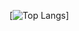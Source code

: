 [![Top Langs](https://github-readme-stats.vercel.app/api/top-langs/?username=waltbeaman&layout=compact)]
